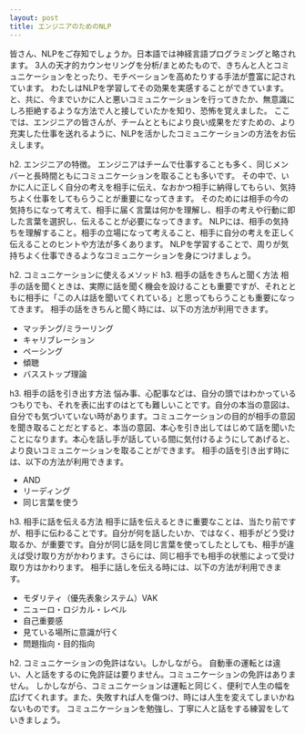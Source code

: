 ```yaml
---
layout: post
title: エンジニアのためのNLP
---
```

皆さん、NLPをご存知でしょうか。日本語では神経言語プログラミングと略されます。
3人の天才的カウンセリングを分析/まとめたもので、きちんと人とコミュニケーションをとったり、モチベーションを高めたりする手法が豊富に記されています。
わたしはNLPを学習してその効果を実感することができています。と、共に、今までいかに人と悪いコミュニケーションを行ってきたか、無意識にしろ拒絶するような方法で人と接していたかを知り、恐怖を覚えました。
ここでは、エンジニアの皆さんが、チームとともにより良い成果をだすための、より充実した仕事を送れるように、NLPを活かしたコミュニケーションの方法をお伝えします。

h2. エンジニアの特徴。
エンジニアはチームで仕事することも多く、同じメンバーと長時間ともにコミュニケーションを取ることも多いです。
その中で、いかに人に正しく自分の考えを相手に伝え、なおかつ相手に納得してもらい、気持ちよく仕事をしてもらうことが重要になってきます。
そのためには相手の今の気持ちになって考えて、相手に届く言葉は何かを理解し、相手の考えや行動に即した言葉を選択し、伝えることが必要になってきます。
NLPには、相手の気持ちを理解すること。相手の立場になって考えること、相手に自分の考えを正しく伝えることのヒントや方法が多くあります。
NLPを学習することで、周りが気持ちよく仕事できるようなコミュニケーションを身につけましょう。

h2. コミュニケーションに使えるメソッド
h3. 相手の話をきちんと聞く方法
相手の話を聞くときは、実際に話を聞く機会を設けることも重要ですが、それとともに相手に「この人は話を聞いてくれている」と思ってもらうことも重要になってきます。
相手の話をきちんと聞く時には、以下の方法が利用できます。
* マッチング/ミラーリング
* キャリブレーション
* ペーシング
* 傾聴
* バスストップ理論

h3. 相手の話を引き出す方法
悩み事、心配事などは、自分の頭ではわかっているつもりでも、それを表に出すのはとても難しいことです。自分の本当の意図は、自分でも気づいていない時があります。コミュニケーションの目的が相手の意図を聞き取ることだとすると、本当の意図、本心を引き出してはじめて話を聞いたことになります。本心を話し手が話している間に気付けるようにしてあげると、より良いコミュニケーションを取ることができます。
相手の話を引き出す時には、以下の方法が利用できます。
* AND
* リーディング
* 同じ言葉を使う

h3. 相手に話を伝える方法
相手に話を伝えるときに重要なことは、当たり前ですが、相手に伝わることです。自分が何を話したいか、ではなく、相手がどう受け取るか、が重要です。自分が同じ話を同じ言葉を使ってしたとしても、相手が違えば受け取り方がかわります。さらには、同じ相手でも相手の状態によって受け取り方はかわります。
相手に話しを伝える時には、以下の方法が利用できます。
* モダリティ（優先表象システム）VAK
* ニューロ・ロジカル・レベル
* 自己重要感
* 見ている場所に意識が行く
* 問題指向・目的指向

h2. コミュニケーションの免許はない。しかしながら。
自動車の運転とは違い、人と話をするのに免許証は要りません。コミュニケーションの免許はありません。
しかしながら、コミュニケーションは運転と同じく、便利で人生の幅を広げてくれます。また、失敗すれば人を傷つけ、時には人生を変えてしまいかねないものです。
コミュニケーションを勉強し、丁寧に人と話をする練習をしていきましょう。

